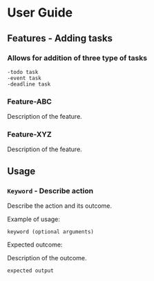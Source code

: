 # User Guide

## Features - Adding tasks
### Allows for addition of three type of tasks
    -todo task
    -event task
    -deadline task

### Feature-ABC

Description of the feature.

### Feature-XYZ

Description of the feature.

## Usage

### `Keyword` - Describe action

Describe the action and its outcome.

Example of usage: 

`keyword (optional arguments)`

Expected outcome:

Description of the outcome.

```
expected output
```
